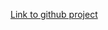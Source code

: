 
[Link to github project](https://github.com/OpenNewsLabs/autoEdit_2)


<!-- Move in navbar  togethere with link for demo and download -->